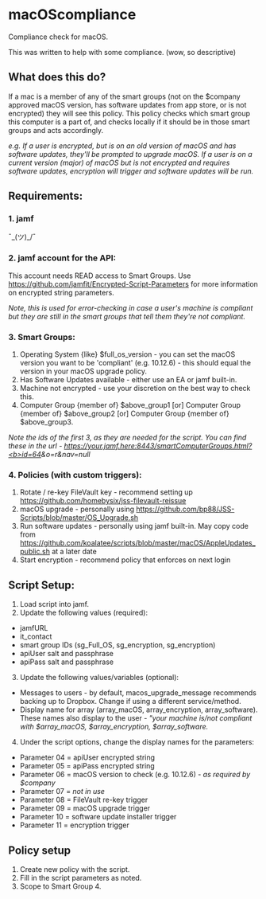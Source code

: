 # macOScompliance
Compliance check for macOS.

This was written to help with some compliance. (wow, so descriptive)

## What does this do?
If a mac is a member of any of the smart groups (not on the $company approved macOS version, has software updates from app store, or is not encrypted) they will see this policy.
This policy checks which smart group this computer is a part of, and checks locally if it should be in those smart groups and acts accordingly.

<i>e.g. If a user is encrypted, but is on an old version of macOS and has software updates, they'll be prompted to upgrade macOS. If a user is on a current version (major) of macOS but is not encrypted and requires software updates, encryption will trigger and software updates will be run.</i>

## Requirements:

### 1. jamf
¯\_(ツ)_/¯

### 2. jamf account for the API:
This account needs READ access to Smart Groups.
Use https://github.com/jamfit/Encrypted-Script-Parameters for more information on encrypted string parameters.

<i>Note, this is used for error-checking in case a user's machine is compliant but they are still in the smart groups that tell them they're not compliant.</i>

### 3. Smart Groups:
1. Operating System {like} $full_os_version - you can set the macOS version you want to be 'compliant' (e.g. 10.12.6) - this should equal the version in your macOS upgrade policy.
2. Has Software Updates available - either use an EA or jamf built-in.
3. Machine not encrypted - use your discretion on the best way to check this.
4. Computer Group {member of} $above_group1 [or] Computer Group {member of} $above_group2 [or] Computer Group {member of} $above_group3.

<i>Note the ids of the first 3, as they are needed for the script. 
You can find these in the url - https://your.jamf.here:8443/smartComputerGroups.html?<b>id=64</b>&o=r&nav=null</i>

### 4. Policies (with custom triggers):
1. Rotate / re-key FileVault key - recommend setting up https://github.com/homebysix/jss-filevault-reissue
2. macOS upgrade - personally using https://github.com/bp88/JSS-Scripts/blob/master/OS_Upgrade.sh
3. Run software updates - personally using jamf built-in.
May copy code from https://github.com/koalatee/scripts/blob/master/macOS/AppleUpdates_public.sh at a later date
4. Start encryption - recommend policy that enforces on next login

## Script Setup:
1. Load script into jamf.
2. Update the following values (required):
- jamfURL
- it_contact
- smart group IDs (sg_Full_OS, sg_encryption, sg_encryption)
- apiUser salt and passphrase
- apiPass salt and passphrase
3. Update the following values/variables (optional):
- Messages to users - by default, macos_upgrade_message recommends backing up to Dropbox. Change if using a different service/method.
- Display name for array (array_macOS, array_encryption, array_software). These names also display to the user - <i>"your machine is/not compliant with $array_macOS, $array_encryption, $array_software.</i>
4. Under the script options, change the display names for the parameters:
- Parameter 04 = apiUser encrypted string
- Parameter 05 = apiPass encrypted string
- Parameter 06 = macOS version to check (e.g. 10.12.6) - <i>as required by $company</i>
- Parameter 07 = <i>not in use</i>
- Parameter 08 = FileVault re-key trigger
- Parameter 09 = macOS upgrade trigger
- Parameter 10 = software update installer trigger
- Parameter 11 = encryption trigger

## Policy setup
1. Create new policy with the script.
2. Fill in the script parameters as noted.
3. Scope to Smart Group 4.
